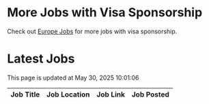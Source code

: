 # More Jobs with Visa Sponsorship

Check out [Europe Jobs](https://github.com/sureshparimi/europejobs#latest-jobs) for more jobs with visa sponsorship.

# Latest Jobs

This page is updated at May 30, 2025 10:01:06

| Job Title | Job Location | Job Link | Job Posted |
| --- | --- | --- | --- |
